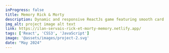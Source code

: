```yaml
---
inProgress: false
title: Memory Rick & Morty
description: Dynamic and responsive ReactJs game featuring smooth card animations, adjustable difficulty, and persistent score saving via localStorage
img_alt: project image alt text
link: https://ilan-servais-rick-et-morty-memory.netlify.app/
tags: ['React', 'CSS3', 'JavaScript']
image: '@assets/images/project-2.svg'
date: "May 2024"
---
```

